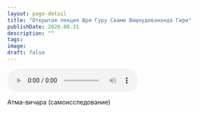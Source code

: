 ```yaml
---
layout: page-detail
title: "Открытая лекция Шри Гуру Свами Вишнудевананда Гири"
publishDate: 2020.08.31
description: ""
tags:
image:
draft: false
---
```


<audio title="2020.08.31 - Открытая лекция Шри Гуру Свами Вишнудевананда Гири.mp3" src="/upload/iblock/a03/a032fd7285d088717f0f26d4c7c7239f.mp3" controls=""></audio>

 Атма-вичара (самоисследование) 

  
